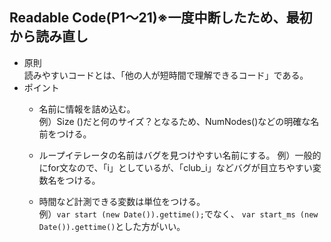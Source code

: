 ## Readable Code(P1～21)※一度中断したため、最初から読み直し
- 原則  
読みやすいコードとは、「他の人が短時間で理解できるコード」である。
- ポイント  
    - 名前に情報を詰め込む。  
例）Size ()だと何のサイズ？となるため、NumNodes()などの明確な名前をつける。  

    - ループイテレータの名前はバグを見つけやすい名前にする。
    例）一般的にfor文なので、「i」としているが、「club_i」などバグが目立ちやすい変数名をつける。  

    - 時間など計測できる変数は単位をつける。  
    例）`var start (new Date()).gettime();`でなく、
    `var start_ms (new Date()).gettime()`とした方がいい。 

